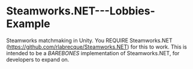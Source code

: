 # Steamworks.NET---Lobbies-Example
Steamworks matchmaking in Unity. You REQUIRE Steamworks.NET (https://github.com/rlabrecque/Steamworks.NET) for this to work. This is intended to be a *BAREBONES* implementation of Steamworks.NET, for developers to expand on.

